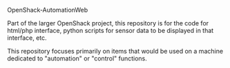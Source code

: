 OpenShack-AutomationWeb


Part of the larger OpenShack project, this repository is for the code for html/php interface, python scripts for sensor data to be displayed in that interface, etc.

This repository focuses primarily on items that would be used on a machine dedicated to "automation" or "control" functions.
